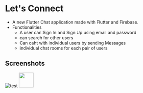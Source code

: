 # Let's Connect

* A new Flutter Chat application made with Flutter and Firebase.
* Functionalities
    * A user can Sign In and Sign Up using email and password
    * can search for other users
    * Can caht with individual users by sending Messages
    * individual chat rooms for each pair of users
## Screenshots
![test](https://user-images.githubusercontent.com/65273880/101875232-4a31e980-3bb0-11eb-973a-5291dfa1cd54.png)
<img src="https://user-images.githubusercontent.com/65273880/101875232-4a31e980-3bb0-11eb-973a-5291dfa1cd54.png" width="48">
